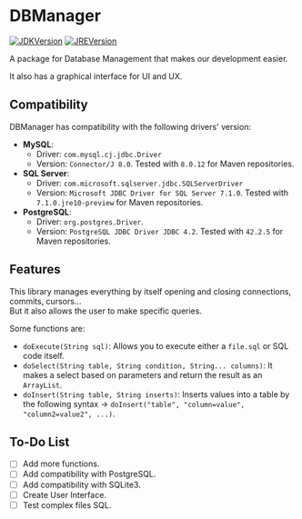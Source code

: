 # DBManager

[![JDKVersion](https://img.shields.io/badge/JDK-8+-red.svg)](https://www.oracle.com/technetwork/java/javase/downloads/jdk8-downloads-2133151.html)
[![JREVersion](https://img.shields.io/badge/JRE-8+-red.svg)](https://www.oracle.com/technetwork/java/javase/downloads/jdk8-downloads-2133151.html)

A package for Database Management that makes our development easier.

It also has a graphical interface for UI and UX.

## Compatibility

DBManager has compatibility with the following drivers' version:

- **MySQL**:
  - Driver: `com.mysql.cj.jdbc.Driver`
  - Version: `Connector/J 8.0`. Tested with `8.0.12` for Maven repositories.
- **SQL Server**:
  - Driver: `com.microsoft.sqlserver.jdbc.SQLServerDriver`
  - Version: `Microsoft JDBC Driver for SQL Server 7.1.0`. Tested with `7.1.0.jre10-preview` for Maven repositories.
- **PostgreSQL**:
  - Driver: `org.postgres.Driver`.
  - Version: `PostgreSQL JDBC Driver JDBC 4.2`. Tested with `42.2.5` for Maven repositories.

## Features

This library manages everything by itself opening and closing connections, commits, cursors...  
But it also allows the user to make specific queries.

Some functions are:

- `doExecute(String sql)`: Allows you to execute either a `file.sql` or SQL code itself.
- `doSelect(String table, String condition, String... columns)`: It makes a select based on parameters and return the result as an `ArrayList`.
- `doInsert(String table, String inserts)`: Inserts values into a table by the following syntax -> `doInsert("table", "column=value", "column2=value2", ...)`.

## To-Do List

- [ ] Add more functions.
- [ ] Add compatibility with PostgreSQL.
- [ ] Add compatibility with SQLite3.
- [ ] Create User Interface.
- [ ] Test complex files SQL.